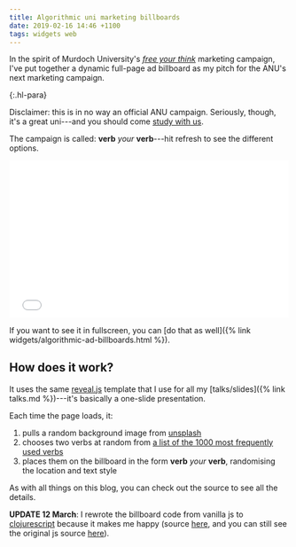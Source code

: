 ```yaml
---
title: Algorithmic uni marketing billboards
date: 2019-02-16 14:46 +1100
tags: widgets web
---
```


In the spirit of Murdoch University's
[_free your think_](http://www.campaignbrief.com/wa/2017/07/murdoch-university-launches-fr.html)
marketing campaign, I've put together a dynamic full-page ad billboard as my
pitch for the ANU's next marketing campaign.

{:.hl-para}

Disclaimer: this is in no way an official ANU campaign. Seriously, though, it's
a great uni---and you should come [study with us](http://www.anu.edu.au/study).

The campaign is called: **verb** _your_ **verb**---hit refresh to see the
different options.

<div style="position:relative;padding-top:56.25%;">
  <iframe src="{% link widgets/algorithmic-ad-billboards.html %}" frameborder="0" allowfullscreen
    style="position:absolute;top:0;left:0;width:100%;height:100%;"></iframe>
</div>

If you want to see it in fullscreen, you can [do that as
well]({% link widgets/algorithmic-ad-billboards.html %}).

## How does it work?

It uses the same [reveal.js](https://github.com/hakimel/reveal.js/) template
that I use for all my [talks/slides]({% link talks.md
%})---it's basically a one-slide presentation.

Each time the page loads, it:

1. pulls a random background image from [unsplash](https://unsplash.com)
2. chooses two verbs at random from
   [a list of the 1000 most frequently used verbs](https://www.talkenglish.com/vocabulary/top-1000-verbs.aspx)
3. places them on the billboard in the form **verb** _your_ **verb**,
   randomising the location and text style

As with all things on this blog, you can check out the source to see all the
details.

**UPDATE 12 March**: I rewrote the billboard code from vanilla js to
[clojurescript](https://clojurescript.org) because it makes me happy (source
[here](https://github.com/benswift/benswift.github.io/blob/source/_cljs/algorithmic_billboard/src/algorithmic_billboard/core.cljs),
and you can still see the original js source
[here](https://github.com/benswift/benswift.github.io/blob/9f4dbeceb99a43f1430593f89bdde68e1fc5c3e9/widgets/algorithmic-ad-billboards.html)).
